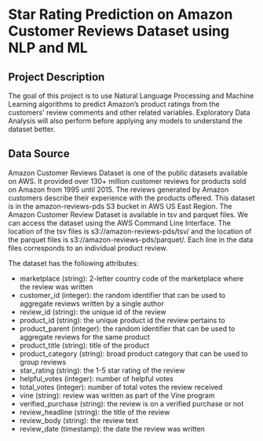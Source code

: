 # Star Rating Prediction on Amazon Customer Reviews Dataset using NLP and ML

## Project Description

The goal of this project is to use Natural Language Processing and Machine Learning algorithms to predict Amazon’s product ratings from the customers' review comments and other related variables. Exploratory Data Analysis will also perform before applying any models to understand the dataset better. 

## Data Source

Amazon Customer Reviews Dataset is one of the public datasets available on AWS. It provided over 130+ million customer reviews for products sold on Amazon from 1995 until 2015. The reviews generated by Amazon customers describe their experience with the products offered. This dataset is in the amazon-reviews-pds S3 bucket in AWS US East Region. The Amazon Customer Review Dataset is available in tsv and parquet files. We can access the dataset using the AWS Command Line Interface. The location of the tsv files is s3://amazon-reviews-pds/tsv/ and the location of the parquet files is s3://amazon-reviews-pds/parquet/. Each line in the data files corresponds to an individual product review. 

The dataset has the following attributes:

* marketplace (string): 2-letter country code of the marketplace where the review was written
* customer_id (integer): the random identifier that can be used to aggregate reviews written by a single author
* review_id (string): the unique id of the review
* product_id (string): the unique product id the review pertains to
* product_parent (integer): the random identifier that can be used to aggregate reviews for the same product
* product_title (string): title of the product
* product_category (string): broad product category that can be used to group reviews
* star_rating (string): the 1-5 star rating of the review
* helpful_votes (integer): number of helpful votes
* total_votes (integer): number of total votes the review received
* vine (string): review was written as part of the Vine program
* verified_purchase (string): the review is on a verified purchase or not
* review_headline (string): the title of the review
* review_body (string): the review text
* review_date (timestamp): the date the review was written
